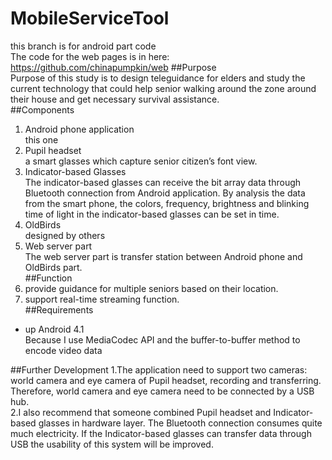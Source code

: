 # MobileServiceTool  
this branch is for android part code  
The code for the web pages is in here:  
https://github.com/chinapumpkin/web
##Purpose    
Purpose of this study is to design teleguidance for elders and study the current technology that could help senior walking around the zone around their house and get necessary survival assistance.   
##Components   
1. Android phone application   
    this one    
2. Pupil headset  
    a smart glasses which capture senior citizen’s font view.  
3. Indicator-based Glasses  
    The indicator-based glasses can receive the bit array data through Bluetooth connection from Android application. By analysis the data from the smart phone, the colors, frequency, brightness and blinking time of light in the indicator-based glasses can be set in time.  
4. OldBirds  
   designed by others  
5. Web server part   
    The web server part is transfer station between Android phone and OldBirds part.  
##Function  
1. provide guidance for multiple seniors based on  their location.    
2. support real-time streaming function.    
##Requirements
* up Android 4.1  
    Because I use MediaCodec API and the buffer-to-buffer method to encode video data

##Further Development
1.The application need to support two cameras: world camera and eye camera of Pupil headset, recording and transferring. Therefore, world camera and eye camera need to be connected by a USB hub.    
2.I also recommend that someone combined Pupil headset and Indicator-based glasses in hardware layer. The Bluetooth connection consumes quite much electricity. If the Indicator-based glasses can transfer data through USB the usability of this system will be improved.
